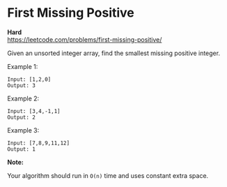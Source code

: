 # First Missing Positive
**Hard**\
https://leetcode.com/problems/first-missing-positive/

Given an unsorted integer array, find the smallest missing positive integer.

Example 1:
```
Input: [1,2,0]
Output: 3
```
Example 2:

```
Input: [3,4,-1,1]
Output: 2
```
Example 3:
```
Input: [7,8,9,11,12]
Output: 1
```
**Note:**

Your algorithm should run in `O(n)` time and uses constant extra space.